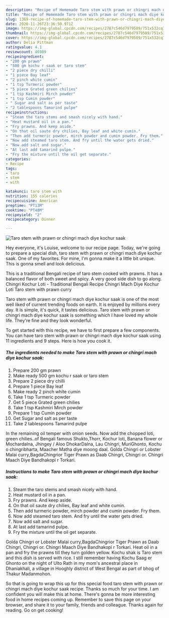 ```yaml
---
description: "Recipe of Homemade Taro stem with prawn or chingri mach diye kochur saak"
title: "Recipe of Homemade Taro stem with prawn or chingri mach diye kochur saak"
slug: 1369-recipe-of-homemade-taro-stem-with-prawn-or-chingri-mach-diye-kochur-saak
date: 2020-11-26T23:36:50.971Z
image: https://img-global.cpcdn.com/recipes/2787c546d7979509/751x532cq70/taro-stem-with-prawn-or-chingri-mach-diye-kochur-saak-recipe-main-photo.jpg
thumbnail: https://img-global.cpcdn.com/recipes/2787c546d7979509/751x532cq70/taro-stem-with-prawn-or-chingri-mach-diye-kochur-saak-recipe-main-photo.jpg
cover: https://img-global.cpcdn.com/recipes/2787c546d7979509/751x532cq70/taro-stem-with-prawn-or-chingri-mach-diye-kochur-saak-recipe-main-photo.jpg
author: Delia Pittman
ratingvalue: 4.1
reviewcount: 46989
recipeingredient:
- "200 gm prawn"
- "500 gm kochu r saak or taro stem"
- "2 piece dry chilli"
- "1 piece Bay leaf"
- "2 pinch white cumin"
- "1 tsp Turmeric powder"
- "5 piece Grated green chilies"
- "1 tsp Kashmiri Mirch powder"
- "1 tsp Cumin powder"
- " Sugar and salt as per taste"
- "2 tablespoons Tamarind pulpe"
recipeinstructions:
- "Steam the taro stems and smash nicely with hand."
- "Heat mustard oil in a pan."
- "Fry prawns. And keep aside."
- "On that oil saute dry chilies, Bay leaf and white cumin."
- "Then add turmeric powder, mirch powder and cumin powder. Fry them."
- "Now add steamed taro stem. And fry until the water gets dried."
- "Now add salt and sugar."
- "At last add tamarind pulpe."
- "Fry the mixture until the oil get separate."
categories:
- Recipe
tags:
- taro
- stem
- with

katakunci: taro stem with 
nutrition: 155 calories
recipecuisine: American
preptime: "PT13M"
cooktime: "PT48M"
recipeyield: "2"
recipecategory: Dinner

---
```



![Taro stem with prawn or chingri mach diye kochur saak](https://img-global.cpcdn.com/recipes/2787c546d7979509/751x532cq70/taro-stem-with-prawn-or-chingri-mach-diye-kochur-saak-recipe-main-photo.jpg)

Hey everyone, it's Louise, welcome to our recipe page. Today, we're going to prepare a special dish, taro stem with prawn or chingri mach diye kochur saak. One of my favorites. For mine, I'm gonna make it a little bit unique. This is gonna smell and look delicious.

This is a traditional Bengali recipe of taro stem cooked with prawns. It has a balanced flavor of both sweet and spicy. A very good side dish to go along. Chingri Kochur Loti - Traditional Bengali Recipe Chingri Mach Diye Kochur Loti Taro stem with prawn curry

Taro stem with prawn or chingri mach diye kochur saak is one of the most well liked of current trending foods on earth. It is enjoyed by millions every day. It is simple, it's quick, it tastes delicious. Taro stem with prawn or chingri mach diye kochur saak is something which I have loved my whole life. They're fine and they look wonderful.


To get started with this recipe, we have to first prepare a few components. You can have taro stem with prawn or chingri mach diye kochur saak using 11 ingredients and 9 steps. Here is how you cook it.

<!--inarticleads1-->

##### The ingredients needed to make Taro stem with prawn or chingri mach diye kochur saak:

1. Prepare 200 gm prawn
1. Make ready 500 gm kochu r saak or taro stem
1. Prepare 2 piece dry chilli
1. Prepare 1 piece Bay leaf
1. Make ready 2 pinch white cumin
1. Take 1 tsp Turmeric powder
1. Get 5 piece Grated green chilies
1. Take 1 tsp Kashmiri Mirch powder
1. Prepare 1 tsp Cumin powder
1. Get  Sugar and salt as per taste
1. Take 2 tablespoons Tamarind pulpe


In the remaining oil temper with onion seeds. Now add the chopped loti, green chilies..of Bengali famous Shukto,Thorr, Kochur loti, Banana flower or Mochardalna, Jhingey / Aloo DhokarDalna, Lau Chingri, MuriGhonto, Kochu o chingribharta, Maacher Matha diye moong daal. Golda Chingri or Lobster Malai curry,BagdaChingrior Tiger Prawn as Daab Chingri, Chingri or. Chingri Maach Diye Bandhakopi r Torkari. 

<!--inarticleads2-->

##### Instructions to make Taro stem with prawn or chingri mach diye kochur saak:

1. Steam the taro stems and smash nicely with hand.
1. Heat mustard oil in a pan.
1. Fry prawns. And keep aside.
1. On that oil saute dry chilies, Bay leaf and white cumin.
1. Then add turmeric powder, mirch powder and cumin powder. Fry them.
1. Now add steamed taro stem. And fry until the water gets dried.
1. Now add salt and sugar.
1. At last add tamarind pulpe.
1. Fry the mixture until the oil get separate.


Golda Chingri or Lobster Malai curry,BagdaChingrior Tiger Prawn as Daab Chingri, Chingri or. Chingri Maach Diye Bandhakopi r Torkari. Heat oil in a pan and fry the prawns till they turn golden yellow. Kochu shak is Taro stem and this dish is served with rice. I still remember having Kochu Saag er Ghonto on the night of Ulto Rath in my mom&#39;s ancestral place in Dhaniakhali, a village in Hooghly district of West Bengal as part of bhog of Thakur Madanmohon. 

So that is going to wrap this up for this special food taro stem with prawn or chingri mach diye kochur saak recipe. Thanks so much for your time. I am confident you will make this at home. There's gonna be more interesting food in home recipes coming up. Remember to save this page on your browser, and share it to your family, friends and colleague. Thanks again for reading. Go on get cooking!
